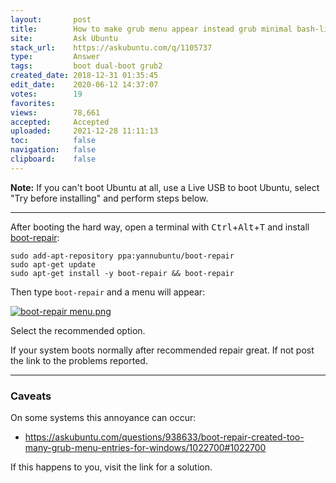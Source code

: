 ```yaml
---
layout:       post
title:        How to make grub menu appear instead grub minimal bash-like in booting?
site:         Ask Ubuntu
stack_url:    https://askubuntu.com/q/1105737
type:         Answer
tags:         boot dual-boot grub2
created_date: 2018-12-31 01:35:45
edit_date:    2020-06-12 14:37:07
votes:        19
favorites:    
views:        78,661
accepted:     Accepted
uploaded:     2021-12-28 11:11:13
toc:          false
navigation:   false
clipboard:    false
---
```


**Note:** If you can't boot Ubuntu at all, use a Live USB to boot Ubuntu, select "Try before installing" and perform steps below.


----------


After booting the hard way, open a terminal with <kbd>Ctrl</kbd>+<kbd>Alt</kbd>+<kbd>T</kbd> and install [boot-repair][1]:

``` 
sudo add-apt-repository ppa:yannubuntu/boot-repair
sudo apt-get update
sudo apt-get install -y boot-repair && boot-repair

```

Then type `boot-repair` and a menu will appear:

[![boot-repair menu.png][2]][2]

Select the recommended option.

If your system boots normally after recommended repair great. If not post the link to the problems reported.

----------


### Caveats

On some systems this annoyance can occur:

- https://askubuntu.com/questions/938633/boot-repair-created-too-many-grub-menu-entries-for-windows/1022700#1022700

If this happens to you, visit the link for a solution.

  [1]: https://help.ubuntu.com/community/Boot-Repair
  [2]: https://i.stack.imgur.com/UXflA.png
